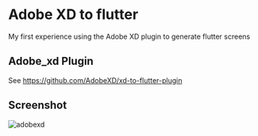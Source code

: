 # Adobe XD to flutter

My first experience using the Adobe XD plugin to generate flutter screens

## Adobe_xd Plugin 

See https://github.com/AdobeXD/xd-to-flutter-plugin

## Screenshot

![adobexd](https://user-images.githubusercontent.com/17733053/82106331-97230f80-96f6-11ea-8a41-cdab3a5b5b4d.png)


